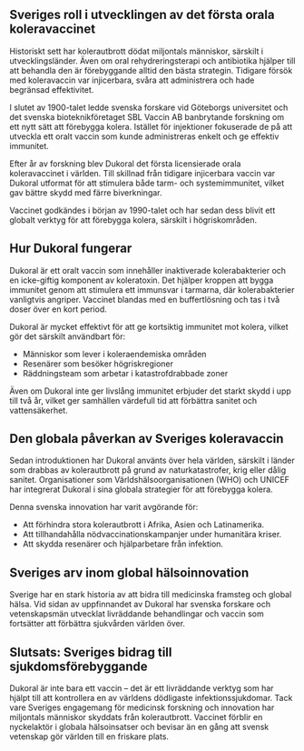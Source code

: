 ## Sveriges roll i utvecklingen av det första orala koleravaccinet

Historiskt sett har kolerautbrott dödat miljontals människor, särskilt i utvecklingsländer. Även om oral rehydreringsterapi och antibiotika hjälper till att behandla den är förebyggande alltid den bästa strategin. Tidigare försök med koleravaccin var injicerbara, svåra att administrera och hade begränsad effektivitet.

I slutet av 1900-talet ledde svenska forskare vid Göteborgs universitet och det svenska bioteknikföretaget SBL Vaccin AB banbrytande forskning om ett nytt sätt att förebygga kolera. Istället för injektioner fokuserade de på att utveckla ett oralt vaccin som kunde administreras enkelt och ge effektiv immunitet.

Efter år av forskning blev Dukoral det första licensierade orala koleravaccinet i världen. Till skillnad från tidigare injicerbara vaccin var Dukoral utformat för att stimulera både tarm- och systemimmunitet, vilket gav bättre skydd med färre biverkningar.

Vaccinet godkändes i början av 1990-talet och har sedan dess blivit ett globalt verktyg för att förebygga kolera, särskilt i högriskområden.

## Hur Dukoral fungerar

Dukoral är ett oralt vaccin som innehåller inaktiverade kolerabakterier och en icke-giftig komponent av koleratoxin. Det hjälper kroppen att bygga immunitet genom att stimulera ett immunsvar i tarmarna, där kolerabakterier vanligtvis angriper. Vaccinet blandas med en buffertlösning och tas i två doser över en kort period.

Dukoral är mycket effektivt för att ge kortsiktig immunitet mot kolera, vilket gör det särskilt användbart för:

- Människor som lever i koleraendemiska områden
- Resenärer som besöker högriskregioner
- Räddningsteam som arbetar i katastrofdrabbade zoner

Även om Dukoral inte ger livslång immunitet erbjuder det starkt skydd i upp till två år, vilket ger samhällen värdefull tid att förbättra sanitet och vattensäkerhet.

## Den globala påverkan av Sveriges koleravaccin

Sedan introduktionen har Dukoral använts över hela världen, särskilt i länder som drabbas av kolerautbrott på grund av naturkatastrofer, krig eller dålig sanitet. Organisationer som Världshälsoorganisationen (WHO) och UNICEF har integrerat Dukoral i sina globala strategier för att förebygga kolera.

Denna svenska innovation har varit avgörande för:

- Att förhindra stora kolerautbrott i Afrika, Asien och Latinamerika.
- Att tillhandahålla nödvaccinationskampanjer under humanitära kriser.
- Att skydda resenärer och hjälparbetare från infektion.

## Sveriges arv inom global hälsoinnovation

Sverige har en stark historia av att bidra till medicinska framsteg och global hälsa. Vid sidan av uppfinnandet av Dukoral har svenska forskare och vetenskapsmän utvecklat livräddande behandlingar och vaccin som fortsätter att förbättra sjukvården världen över.

## Slutsats: Sveriges bidrag till sjukdomsförebyggande

Dukoral är inte bara ett vaccin – det är ett livräddande verktyg som har hjälpt till att kontrollera en av världens dödligaste infektionssjukdomar. Tack vare Sveriges engagemang för medicinsk forskning och innovation har miljontals människor skyddats från kolerautbrott. Vaccinet förblir en nyckelaktör i globala hälsoinsatser och bevisar än en gång att svensk vetenskap gör världen till en friskare plats.